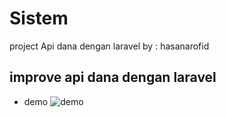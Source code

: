 # Sistem
project Api dana dengan laravel
by : hasanarofid

## improve api dana dengan laravel
* demo
![demo](public/gambardemo/paneldashboard.png)
